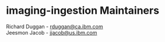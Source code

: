 # imaging-ingestion Maintainers

Richard Duggan - rduggan@ca.ibm.com<br>
Jeesmon Jacob - jjacob@us.ibm.com<br>
